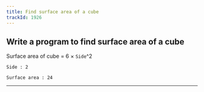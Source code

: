 ```yaml
---
title: Find surface area of a cube
trackId: 1926
---
```


## Write a program to find surface area of a cube

Surface area of cube = 6 × `Side`^2

```
Side : 2

Surface area : 24
```

---
